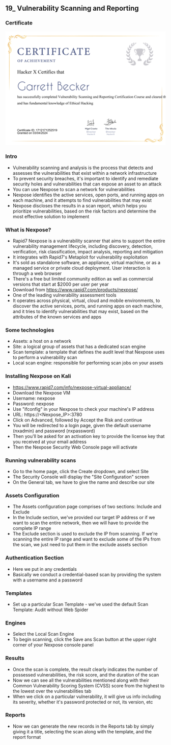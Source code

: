 ## 19_ Vulnerability Scanning and Reporting

### Certificate
!["Certificate"](./19_VulnerabilityScanningReporting.jpg)

### Intro
- Vulnerability scanning and analysis is the process that detects and assesses the vulnerabilities that exist within a network infrastructure
- To prevent security breaches, it's important to identify and remediate security holes and vulnerabilities that can expose an asset to an attack
- You can use Nexpose to scan a network for vulnerabilities
- Nexpose identifies the active services, open ports, and running apps on each machine, and it attempts to find vulnerabilities that may exist
- Nexpose discloses the results in a scan report, which helps you prioritize vulnerabilities, based on the risk factors and determine the most effective solution to implement

### What is Nexpose?
- Rapid7 Nexpose is a vulnerability scanner that aims to support the entire vulnerability management lifecycle, including discovery, detection, verification, risk classification, impact analysis, reporting and mitigation
- It integrates with Rapid7's Metaploit for vulnerability exploitation
- It's sold as standalone software, an appliance, virtual machine, or as a managed service or private cloud deployment. User interaction is through a web browser
- There's a free but limited community edition as well as commercial versions that start at $2000 per user per year
- Download from https://www.rapid7.com/products/nexpose/
- One of the leading vulnerability assessment tools
- It operates across physical, virtual, cloud and mobile environments, to discover the active services, ports, and running apps on each machine, and it tries to identify vulnerabilities that may exist, based on the attributes of the known services and apps

### Some technologies
- Assets: a host on a network
- Site: a logical group of assets that has a dedicated scan engine
- Scan template: a template that defines the audit level that Nexpose uses to perform a vulnerability scan
- Local scan engine: responsible for performing scan jobs on your assets

### Installing Nexpose on Kali
- https://www.rapid7.com/info/nexpose-virtual-appliance/
- Download the Nexpose VM
- Username: nexpose
- Password: nexpose
- Use "ifconfig" in your Nexpose to check your machine's IP address
- URL: https://<Nexpose_IP>:3780
- Click on Advanced, followed by Accept the Risk and continue
- You will be redirected to a login page, given the default username (nxadmin) and password (nxpassword)
- Then you'll be asked for an activation key to provide the license key that you received at your email address
- Then the Nexpose Security Web Console page will activate

### Running vulnerability scans
- Go to the home page, click the Create dropdown, and select Site
- The Security Console will display the "Site Configuration" screen
- On the General tab, we have to give the name and describe our site

### Assets Configuration
- The Assets configuration page comprises of two sections: Include and Exclude
- In the Include section, we've provided our target IP address or if we want to scan the entire network, then we will have to provide the complete IP range
- The Exclude section is used to exclude the IP from scanning. If we're scanning the entire IP range and want to exclude some of the IPs from the scan, we just need to put them in the exclude assets section

### Authentication Section
- Here we put in any credentials
- Basically we conduct a credential-based scan by providing the system with a username and a password

### Templates
- Set up a particular Scan Template - we've used the default Scan Template: Audit without Web Spider

### Engines
- Select the Local Scan Engine
- To begin scanning, click the Save ans Scan button at the upper right corner of your Nexpose console panel

### Results
- Once the scan is complete, the result clearly indicates the number of possessed vulnerabilities, the risk score, and the duration of the scan
- Now we can see all the vulnerabilities mentioned along with their Common Vulnerability Scoring System (CVSS) score from the highest to the lowest over the vulnerabilities tab
- When we click on a particular vulnerability, it will give us info including its severity, whether it's password protected or not, its version, etc

### Reports
- Now we can generate the new records in the Reports tab by simply giving it a title, selecting the scan along with the template, and the report format 